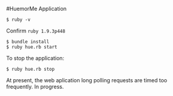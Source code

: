 #HuemorMe Application

    $ ruby -v

Confirm `ruby 1.9.3p448`

    $ bundle install
    $ ruby hue.rb start
  
To stop the application:

    $ ruby hue.rb stop
    
At present, the web aplication long polling requests are timed too frequently. In progress. 
